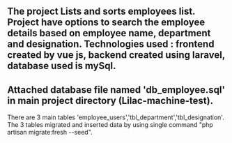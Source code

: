 The project Lists and sorts employees list. Project have options to search the employee details based on employee name, department and designation.
Technologies used : frontend created by vue js, backend created using laravel, database used is mySql.
-----------------------------------------------------------------------------------------------------------------------------------------------------
Attached database file named 'db_employee.sql' in main project directory (Lilac-machine-test).
-----------------------------------------------------------------------------------------------------------------------------------------------------
There are 3 main tables 'employee_users','tbl_department','tbl_designation'.
The 3 tables migrated and inserted data by using single command "php artisan migrate:fresh --seed".
